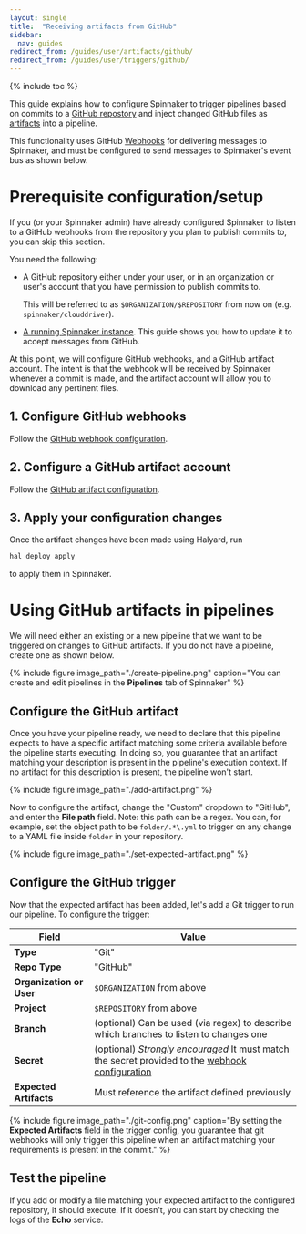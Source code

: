 ```yaml
---
layout: single
title:  "Receiving artifacts from GitHub"
sidebar:
  nav: guides
redirect_from: /guides/user/artifacts/github/
redirect_from: /guides/user/triggers/github/
---
```


{% include toc %}

This guide explains how to configure Spinnaker to trigger pipelines based on
commits to a [GitHub repostory](https://github.com) and inject changed GitHub
files as [artifacts](/reference/artifacts) into a pipeline.

This functionality uses GitHub
[Webhooks](https://developer.github.com/webhooks/) for delivering messages to
Spinnaker, and must be configured to send messages to Spinnaker's event bus as
shown below.

# Prerequisite configuration/setup

If you (or your Spinnaker admin) have already configured Spinnaker to listen to
a GitHub webhooks from the repository you plan to publish commits to, you can
skip this section.

You need the following:

* A GitHub repository either under your user, or in an organization or user's
  account that you have permission to publish commits to.

  This will be referred to as `$ORGANIZATION/$REPOSITORY` from now on (e.g.
  `spinnaker/clouddriver`).

* [A running Spinnaker instance](/setup/install). This guide shows you how to
  update it to accept messages from GitHub.

At this point, we will configure GitHub webhooks, and a GitHub artifact
account. The intent is that the webhook will be received by Spinnaker whenever
a commit is made, and the artifact account will allow you to download any
pertinent files.

## 1. Configure GitHub webhooks

Follow the [GitHub webhook configuration](/setup/triggers/github/).

## 2. Configure a GitHub artifact account

Follow the [GitHub artifact configuration](/setup/artifacts/github/).

## 3. Apply your configuration changes

Once the artifact changes have been made using Halyard, run

```bash
hal deploy apply
```

to apply them in Spinnaker.

# Using GitHub artifacts in pipelines

We will need either an existing or a new pipeline that we want to be triggered
on changes to GitHub artifacts. If you do not have a pipeline, create one as shown
below.

{%
  include
  figure
  image_path="./create-pipeline.png"
  caption="You can create and edit pipelines in the __Pipelines__ tab of
  Spinnaker"
%}

## Configure the GitHub artifact

Once you have your pipeline ready, we need to declare that this pipeline
expects to have a specific artifact matching some criteria available before
the pipeline starts executing. In doing so, you guarantee that an artifact
matching your description is present in the pipeline's execution context. If no
artifact for this description is present, the pipeline won't start.

{%
  include
  figure
  image_path="./add-artifact.png"
%}

Now to configure the artifact, change the "Custom" dropdown to "GitHub", and
enter the __File path__ field. Note: this path can be a regex. You can, for
example, set the object path to be `folder/.*\.yml` to trigger on any change to
a YAML file inside `folder` in your repository.

{%
  include
  figure
  image_path="./set-expected-artifact.png"
%}

## Configure the GitHub trigger

Now that the expected artifact has been added, let's add a Git trigger to
run our pipeline. To configure the trigger:

| Field | Value |
|-------|-------|
| __Type__ | "Git" | 
| __Repo Type__ | "GitHub" |
| __Organization or User__  | `$ORGANIZATION` from above |
| __Project__ | `$REPOSITORY` from above |
| __Branch__ | (optional) Can be used (via regex) to describe which branches to listen to changes one |
| __Secret__ | (optional) _Strongly encouraged_ It must match the secret provided to the [webhook configuration](/setup/triggers/github/#configuring-your-github-webhook) |
| __Expected Artifacts__ | Must reference the artifact defined previously |

{%
  include
  figure
  image_path="./git-config.png"
  caption="By setting the __Expected Artifacts__ field in the trigger config,
  you guarantee that git webhooks will only trigger this pipeline
  when an artifact matching your requirements is present in the commit."
%}

## Test the pipeline

If you add or modify a file matching your expected artifact to the configured
repository, it should execute. If it doesn't, you can start by checking the
logs of the __Echo__ service.


